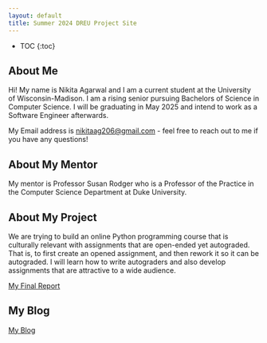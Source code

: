 ```yaml
---
layout: default
title: Summer 2024 DREU Project Site
---
```


* TOC
{:toc}

## About Me

Hi! My name is Nikita Agarwal and I am a current student at the University of Wisconsin-Madison. I am a rising senior pursuing Bachelors of Science in Computer Science. I will be graduating in May 2025 and intend to work as a Software Engineer afterwards.

My Email address is nikitaag206@gmail.com - feel free to reach out to me if you have any questions!

## About My Mentor

My mentor is Professor Susan Rodger who is a Professor of the Practice in the Computer Science Department at Duke University. 

## About My Project

We are trying to build an online Python programming  course that is culturally relevant with assignments that are open-ended yet autograded. That is, to first create an opened assignment, and then rework it so it can be autograded. I will learn how to write autograders and also develop assignments that are attractive to a wide audience. 

[My Final Report](files/finalreport.pdf)

## My Blog

[My Blog](blog.html)
